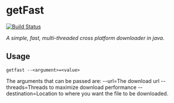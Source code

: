 # getFast
[![Build Status](https://travis-ci.org/devdil/getFast.svg?branch=master)](https://travis-ci.org/devdil/getFast)

*A simple, fast, multi-threaded cross platform downloader in java.*

## Usage

 `getfast --<argument>=<value>`
 
 The arguments that can be passed are:
  --url=The download url
  --threads=Threads to maximize download performance
  --destination=Location to where you want the file to be downloaded.

